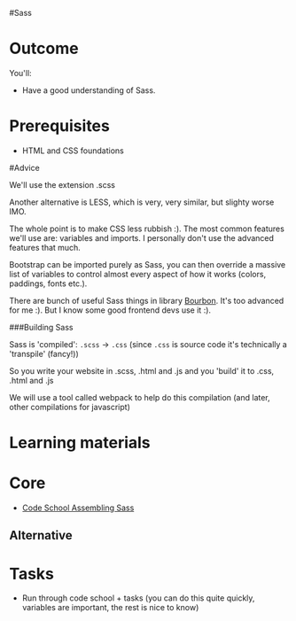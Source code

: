 #Sass

# Outcome

You'll:

* Have a good understanding of Sass.

# Prerequisites

* HTML and CSS foundations

#Advice

We'll use the extension .scss

Another alternative is LESS, which is very, very similar, but slighty worse IMO.

The whole point is to make CSS less rubbish :). The most common features we'll use are: variables and imports. I personally don't use the advanced features that much.

Bootstrap can be imported purely as Sass, you can then override a massive list of variables to control almost every aspect of how it works (colors, paddings, fonts etc.).

There are bunch of useful Sass things in library [Bourbon](http://bourbon.io/). It's too advanced for me :).  But I know some good frontend devs use it :).

###Building Sass

Sass is 'compiled': `.scss` -> `.css` (since `.css` is source code it's technically a 'transpile' (fancy!))

So you write your website in .scss, .html and .js and you 'build' it to .css, .html and .js

We will use a tool called webpack to help do this compilation (and later, other compilations for javascript)

# Learning materials

# Core

* [Code School Assembling Sass](https://www.codeschool.com/courses/assembling-sass)

## Alternative

# Tasks

* Run through code school + tasks (you can do this quite quickly, variables are important, the rest is nice to know)
